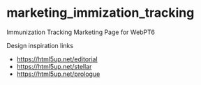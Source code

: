 # marketing_immization_tracking
Immunization Tracking Marketing Page for WebPT6

Design inspiration links
- https://html5up.net/editorial
- https://html5up.net/stellar
- https://html5up.net/prologue
